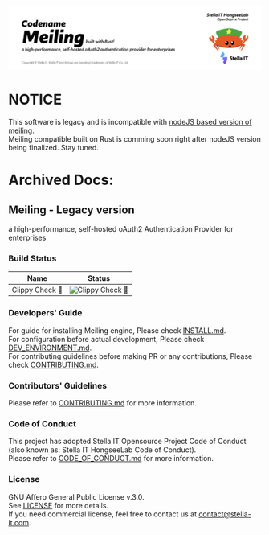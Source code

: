 ![codename meiling](./res/readme/banner.png)
# NOTICE
This software is legacy and is incompatible with [nodeJS based version of meiling](https://github.com/Stella-IT/meiling).  
Meiling compatible built on Rust is comming soon right after nodeJS version being finalized. Stay tuned.

# Archived Docs:
## Meiling - Legacy version
a high-performance, self-hosted oAuth2 Authentication Provider for enterprises

### Build Status
| Name                      | Status                                                                                                         |
|---------------------------|----------------------------------------------------------------------------------------------------------------|
| Clippy Check 📎           | ![Clippy Check 📎](https://github.com/Stella-IT/meiling-rust-legacy/workflows/Clippy%20Check%20%F0%9F%93%8E/badge.svg)     |

### Developers' Guide
For guide for installing Meiling engine, Please check [INSTALL.md](INSTALL.md).  
For configuration before actual development, Please check [DEV_ENVIRONMENT.md](DEV_ENVIRONMENT.md).  
For contributing guidelines before making PR or any contributions, Please check [CONTRIBUTING.md](CONTRIBUTING.md).  

### Contributors' Guidelines
Please refer to [CONTRIBUTING.md](CONTRIBUTING.md) for more information.  

### Code of Conduct
This project has adopted Stella IT Opensource Project Code of Conduct (also known as: Stella IT HongseeLab Code of Conduct).  
Please refer to [CODE_OF_CONDUCT.md](CODE_OF_CONDUCT.md) for more information.  

### License
GNU Affero General Public License v.3.0.  
See [LICENSE](LICENSE) for more details.  
If you need commercial license, feel free to contact us at [contact@stella-it.com](mailto:contact@stella-it.com).  
